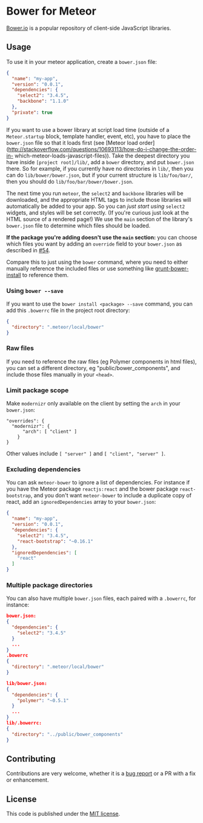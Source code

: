 # Bower for Meteor

[Bower.io](http://bower.io/) is a popular repository of client-side JavaScript
libraries.

## Usage

To use it in your meteor application, create a `bower.json` file:

```json
{
  "name": "my-app",
  "version": "0.0.1",
  "dependencies": {
    "select2": "3.4.5",
    "backbone": "1.1.0"
  },
  "private": true
}
```

If you want to use a bower library at script load time (outside of a
`Meteor.startup` block, template handler, event, etc), you have to place the
`bower.json` file so that it loads first (see [Meteor load
order](http://stackoverflow.com/questions/10693113/how-do-i-change-the-order-in-
which-meteor-loads-javascript-files)). Take the deepest directory you have
inside `[project root]/lib/`, add a `bower` directory, and put `bower.json`
there. So for example, if you currently have no directories in `lib/`, then you
can do `lib/bower/bower.json`, but if your current structure is `lib/foo/bar/`,
then you should do `lib/foo/bar/bower/bower.json`.

The next time you run `meteor`, the `select2` and `backbone` libraries will be
downloaded, and the appropriate HTML tags to include those libraries will
automatically be added to your app. So you can *just start using* `select2`
widgets, and styles will be set correctly. (If you're curious just look at the
HTML source of a rendered page!) We use the `main` section of the library's
`bower.json` file to determine which files should be loaded. 

**If the package
you're adding doesn't use the `main` section:** you can choose which files you
want by adding an `override` field to your `bower.json` as described in
[#54](https://github.com/mquandalle/meteor-bower/pull/54).

Compare this to just using the `bower` command, where you need to either manually
reference the included files or use something like
[grunt-bower-install](https://github.com/stephenplusplus/grunt-bower-install)
to reference them.

### Using `bower --save`
If you want to use the `bower install <package> --save` command, you can add
this `.bowerrc` file in the project root directory:

```json
{
  "directory": ".meteor/local/bower"
}
```

### Raw files
If you need to reference the raw files (eg Polymer components in html files),
you can set a different directory, eg "public/bower_components", and include those files
manually in your `<head>`. 

### Limit package scope
Make `modernizr` only available on the client by setting the `arch` in your `bower.json`:

```
"overrides": {
  "modernizr": {
      "arch": [ "client" ]
    }
}
```

Other values include `[ "server" ]` and `[ "client", "server" ]`.
  

### Excluding dependencies
You can ask `meteor-bower` to ignore a list of dependencies. For instance if you
have the Meteor package `reactjs:react` and the bower package `react-bootstrap`,
and you don't want `meteor-bower` to include a duplicate copy of react, add an
`ignoredDependencies` array to your `bower.json`:

```json
{
  "name": "my-app",
  "version": "0.0.1",
  "dependencies": {
    "select2": "3.4.5",
    "react-bootstrap": "~0.16.1"
  },
  "ignoredDependencies": [
    "react"
  ]
}
```

### Multiple package directories
You can also have multiple 
`bower.json` files, each paired with a `.bowerrc`, for instance:

```json
bower.json:
{
  "dependencies": {
    "select2": "3.4.5"
  }
  ...
}
.bowerrc
{
  "directory": ".meteor/local/bower"
}

lib/bower.json:
{
  "dependencies": {
    "polymer": "~0.5.1"
  }
  ...
}
lib/.bowerrc:
{
  "directory": "../public/bower_components"
}
```

## Contributing

Contributions are very welcome, whether it is a [bug report][bug-tracker] or a
PR with a fix or enhancement.

## License

This code is published under the [MIT license](LICENSE).

[bug-tracker]: https://github.com/mquandalle/meteor-bower/issues/new
